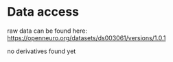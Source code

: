 # Data access

raw data can be found here: https://openneuro.org/datasets/ds003061/versions/1.0.1

no derivatives found yet
